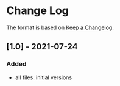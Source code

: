 # Change Log

The format is based on [Keep a Changelog](http://keepachangelog.com/).

## [1.0] - 2021-07-24
### Added
- all files: initial versions

